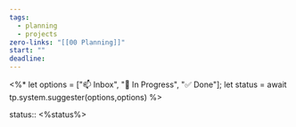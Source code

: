 ```yaml
---
tags:
  - planning
  - projects
zero-links: "[[00 Planning]]"
start: ""
deadline:
---
```

<%*
let options = ["📫 Inbox", "📌 In Progress", "✅ Done"];
let status = await tp.system.suggester(options,options)
%>

status:: <%status%>


